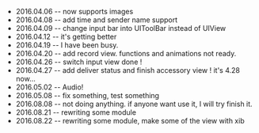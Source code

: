 * 2016.04.06 -- now supports images
* 2016.04.08 -- add time and sender name support
* 2016.04.09 -- change input bar into UIToolBar instead of UIView
* 2016.04.12 -- it's getting better
* 2016.04.19 -- I have been busy.
* 2016.04.20 -- add record view. functions and animations not ready.
* 2016.04.26 -- switch input view done !
* 2016.04.27 -- add deliver status and finish accessory view ! it's 4.28 now...
* 2016.05.02 -- Audio!
* 2016.05.08 -- fix something, test something
* 2016.08.08 -- not doing anything. if anyone want use it, I will try finish it.
* 2016.08.21 -- rewriting some module
* 2016.08.22 -- rewriting some module, make some of the view with xib

